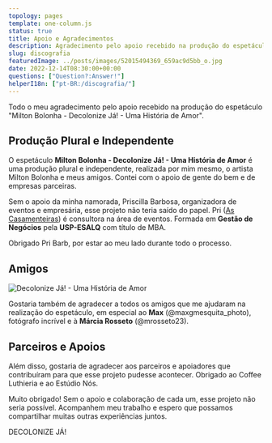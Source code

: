 ```yaml
---
topology: pages
template: one-column.js
status: true
title: Apoio e Agradecimentos
description: Agradecimento pelo apoio recebido na produção do espetáculo "Milton Bolonha - Decolonize Já! - Uma História de Amor".
slug: discografia
featuredImage: ../posts/images/52015494369_659ac9d5bb_o.jpg
date: 2022-12-14T08:30:00+00:00
questions: ["Question?:Answer!"]
helperI18n: ["pt-BR:/discografia/"]
---
```


Todo o meu agradecimento pelo apoio recebido na produção do espetáculo "Milton Bolonha - Decolonize Já! - Uma História de Amor".

## Produção Plural e Independente

O espetáculo **Milton Bolonha - Decolonize Já! - Uma História de Amor** é uma produção plural e independente, realizada por mim mesmo, o artista Milton Bolonha e meus amigos. Contei com o apoio de gente do bem e de empresas parceiras.

Sem o apoio da minha namorada, Priscilla Barbosa, organizadora de eventos e empresária, esse projeto não teria saído do papel. Pri ([As Casamenteiras](https://ascasamenteiras.com.br)) é consultora na área de eventos. Formada em **Gestão de Negócios** pela **USP-ESALQ** com título de MBA.

Obrigado Pri Barb, por estar ao meu lado durante todo o processo.

## Amigos

![Decolonize Já! - Uma História de Amor](./images/dj-mb-2023.png)

Gostaria também de agradecer a todos os amigos que me ajudaram na realização do espetáculo, em especial ao **Max** (@maxgmesquita_photo), fotógrafo incrível e à **Márcia Rosseto** (@mrosseto23).

## Parceiros e Apoios

Além disso, gostaria de agradecer aos parceiros e apoiadores que contribuíram para que esse projeto pudesse acontecer. Obrigado ao Coffee Luthieria e ao Estúdio Nós.

Muito obrigado! Sem o apoio e colaboração de cada um, esse projeto não seria possível. Acompanhem meu trabalho e espero que possamos compartilhar muitas outras experiências juntos.

DECOLONIZE JÁ!
